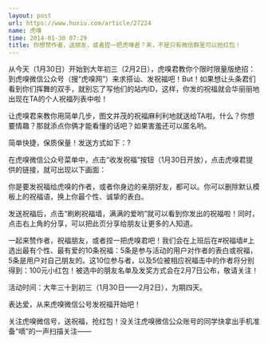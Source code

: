 ```yaml
---
layout: post
url: https://www.huxiu.com/article/27224
name: 虎嗅
time: 2014-01-30 07:29
title: 你想赞作者，送朋友，或者捏一把虎嗅君？来，不是只有微信群里可以抢红包！
---
```

从今天（1月30日）开始到大年初三（2月2日），虎嗅君教你个限时限量版绝招：到虎嗅微信公众号（搜“虎嗅网”）来求搭讪、发祝福吧！But！如果想让头条君们看到你们挥舞的双手，就别忘了写他们的站内ID，这样，你发的祝福就会华丽丽地出现在TA的个人祝福列表中啦！

让虎嗅君来教你用简单几步，图文并茂的祝福麻利利地就送给TA啦。什么？你想要情趣？那就添点你俩才能看懂的话吧？如果害羞还可以匿名哟。

简单快捷，保质保量！发送方式如下：?

在虎嗅微信公众号菜单中，点击“收发祝福”按钮（1月30日开放），点击虎嗅君提供的链接，就可出现以下画面：

你是要发祝福给虎嗅的作者，或者你身边的亲朋好友，都可以。你可以删除默认模板上的祝福语，换上你最个性、诚挚的表白。

发送祝福后，点击“刷刷祝福墙，满满的爱哟”就可以看到你发出的祝福啦！同时，点击右上角的分享，可以把此页分享给朋友让更多的人知道。

一起来赞作者，祝福朋友，或者捏一把虎嗅君吧！我们会在上班后在#祝福墙#上选出最有个性、最有爱的10条祝福：5条是参与活动的用户对作者的表白或祝福，5条是用户对自己朋友的。这10位参与者，以及5位被相应祝福击中的作者将分别得到：100元小红包！被选中的朋友名单及发奖方式会在2月7日公布，敬请关注！

活动时间：大年三十到初三（1月30日——2月2日），为期四天。

表达爱，从来虎嗅微信公号发祝福开始吧！

关注虎嗅微信号，送祝福，抢红包！没关注虎嗅微信公众账号的同学快拿出手机准备“嘀”的一声扫描关注——

